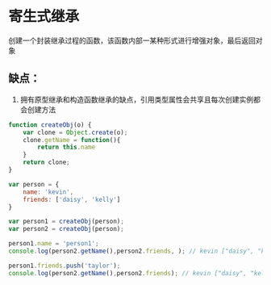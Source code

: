 # 寄生式继承

创建一个封装继承过程的函数，该函数内部一某种形式进行增强对象，最后返回对象

## 缺点：

1. 拥有原型继承和构造函数继承的缺点，引用类型属性会共享且每次创建实例都会创建方法

```js
function createObj(o) {
    var clone = Object.create(o);
    clone.getName = function(){
        return this.name
    }
    return clone;
}

var person = {
    name: 'kevin',
    friends: ['daisy', 'kelly']
}

var person1 = createObj(person);
var person2 = createObj(person);

person1.name = 'person1';
console.log(person2.getName(),person2.friends, ); // kevin ["daisy", "kelly"]

person1.friends.push('taylor');
console.log(person2.getName(),person2.friends); // kevin ["daisy", "kelly", "taylor"]
```

